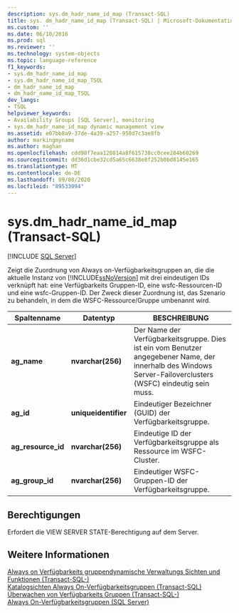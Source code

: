 ```yaml
---
description: sys.dm_hadr_name_id_map (Transact-SQL)
title: sys. dm_hadr_name_id_map (Transact-SQL) | Microsoft-Dokumentation
ms.custom: ''
ms.date: 06/10/2016
ms.prod: sql
ms.reviewer: ''
ms.technology: system-objects
ms.topic: language-reference
f1_keywords:
- sys.dm_hadr_name_id_map
- sys.dm_hadr_name_id_map_TSQL
- dm_hadr_name_id_map
- dm_hadr_name_id_map_TSQL
dev_langs:
- TSQL
helpviewer_keywords:
- Availability Groups [SQL Server], monitoring
- sys.dm_hadr_name_id_map dynamic management view
ms.assetid: e07bb8a9-37de-4a39-a257-950d7c3ae8fb
author: markingmyname
ms.author: maghan
ms.openlocfilehash: cdd98f7eaa120814a8f615738cc0cee284b60269
ms.sourcegitcommit: dd36d1cbe32cd5a65c6638e8f252b0bd8145e165
ms.translationtype: MT
ms.contentlocale: de-DE
ms.lasthandoff: 09/08/2020
ms.locfileid: "89533094"
---
```

# <a name="sysdm_hadr_name_id_map-transact-sql"></a>sys.dm_hadr_name_id_map (Transact-SQL)
[!INCLUDE [SQL Server](../../includes/applies-to-version/sqlserver.md)]

  Zeigt die Zuordnung von Always on-Verfügbarkeitsgruppen an, die die aktuelle Instanz von [!INCLUDE[ssNoVersion](../../includes/ssnoversion-md.md)] mit drei eindeutigen IDs verknüpft hat: eine Verfügbarkeits Gruppen-ID, eine wsfc-Ressourcen-ID und eine wsfc-Gruppen-ID. Der Zweck dieser Zuordnung ist, das Szenario zu behandeln, in dem die WSFC-Ressource/Gruppe umbenannt wird.  
   
|Spaltenname|Datentyp|BESCHREIBUNG|  
|-----------------|---------------|-----------------|  
|**ag_name**|**nvarchar(256)**|Der Name der Verfügbarkeitsgruppe. Dies ist ein vom Benutzer angegebener Name, der innerhalb des Windows Server-Failoverclusters (WSFC) eindeutig sein muss.|  
|**ag_id**|**uniqueidentifier**|Eindeutiger Bezeichner (GUID) der Verfügbarkeitsgruppe.|  
|**ag_resource_id**|**nvarchar(256)**|Eindeutige ID der Verfügbarkeitsgruppe als Ressource im WSFC-Cluster.|  
|**ag_group_id**|**nvarchar(256)**|Eindeutiger WSFC-Gruppen-ID der Verfügbarkeitsgruppe.|  
  
## <a name="permissions"></a>Berechtigungen  
 Erfordert die VIEW SERVER STATE-Berechtigung auf dem Server.  
  
## <a name="see-also"></a>Weitere Informationen  
 [Always on Verfügbarkeits gruppendynamische Verwaltungs Sichten und Funktionen &#40;Transact-SQL-&#41;](../../relational-databases/system-dynamic-management-views/always-on-availability-groups-dynamic-management-views-functions.md)   
 [Katalogsichten Always On-Verfügbarkeitsgruppen &#40;Transact-SQL&#41;](../../relational-databases/system-catalog-views/always-on-availability-groups-catalog-views-transact-sql.md)   
 [Überwachen von Verfügbarkeits Gruppen &#40;Transact-SQL-&#41;](../../database-engine/availability-groups/windows/monitor-availability-groups-transact-sql.md)   
 [Always On-Verfügbarkeitsgruppen &#40;SQL Server&#41;](../../database-engine/availability-groups/windows/always-on-availability-groups-sql-server.md)  
  
  
